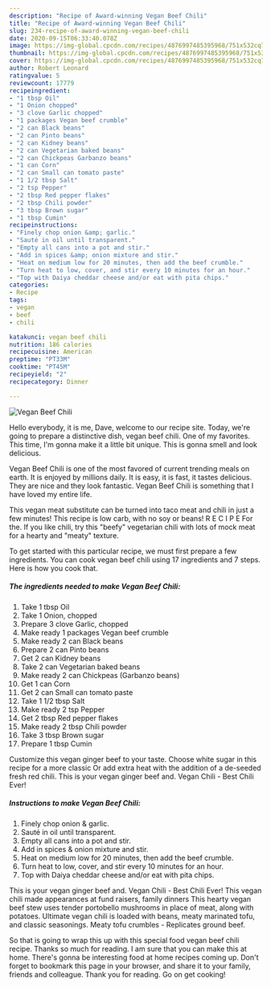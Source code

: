```yaml
---
description: "Recipe of Award-winning Vegan Beef Chili"
title: "Recipe of Award-winning Vegan Beef Chili"
slug: 234-recipe-of-award-winning-vegan-beef-chili
date: 2020-09-15T06:33:40.078Z
image: https://img-global.cpcdn.com/recipes/4876997485395968/751x532cq70/vegan-beef-chili-recipe-main-photo.jpg
thumbnail: https://img-global.cpcdn.com/recipes/4876997485395968/751x532cq70/vegan-beef-chili-recipe-main-photo.jpg
cover: https://img-global.cpcdn.com/recipes/4876997485395968/751x532cq70/vegan-beef-chili-recipe-main-photo.jpg
author: Robert Leonard
ratingvalue: 5
reviewcount: 17779
recipeingredient:
- "1 tbsp Oil"
- "1 Onion chopped"
- "3 clove Garlic chopped"
- "1 packages Vegan beef crumble"
- "2 can Black beans"
- "2 can Pinto beans"
- "2 can Kidney beans"
- "2 can Vegetarian baked beans"
- "2 can Chickpeas Garbanzo beans"
- "1 can Corn"
- "2 can Small can tomato paste"
- "1 1/2 tbsp Salt"
- "2 tsp Pepper"
- "2 tbsp Red pepper flakes"
- "2 tbsp Chili powder"
- "3 tbsp Brown sugar"
- "1 tbsp Cumin"
recipeinstructions:
- "Finely chop onion &amp; garlic."
- "Sauté in oil until transparent."
- "Empty all cans into a pot and stir."
- "Add in spices &amp; onion mixture and stir."
- "Heat on medium low for 20 minutes, then add the beef crumble."
- "Turn heat to low, cover, and stir every 10 minutes for an hour."
- "Top with Daiya cheddar cheese and/or eat with pita chips."
categories:
- Recipe
tags:
- vegan
- beef
- chili

katakunci: vegan beef chili 
nutrition: 186 calories
recipecuisine: American
preptime: "PT33M"
cooktime: "PT45M"
recipeyield: "2"
recipecategory: Dinner

---
```



![Vegan Beef Chili](https://img-global.cpcdn.com/recipes/4876997485395968/751x532cq70/vegan-beef-chili-recipe-main-photo.jpg)

Hello everybody, it is me, Dave, welcome to our recipe site. Today, we're going to prepare a distinctive dish, vegan beef chili. One of my favorites. This time, I'm gonna make it a little bit unique. This is gonna smell and look delicious.

Vegan Beef Chili is one of the most favored of current trending meals on earth. It is enjoyed by millions daily. It is easy, it is fast, it tastes delicious. They are nice and they look fantastic. Vegan Beef Chili is something that I have loved my entire life.

This vegan meat substitute can be turned into taco meat and chili in just a few minutes! This recipe is low carb, with no soy or beans! R E C I P E For the. If you like chili, try this &#34;beefy&#34; vegetarian chili with lots of mock meat for a hearty and &#34;meaty&#34; texture.


To get started with this particular recipe, we must first prepare a few ingredients. You can cook vegan beef chili using 17 ingredients and 7 steps. Here is how you cook that.

<!--inarticleads1-->

##### The ingredients needed to make Vegan Beef Chili:

1. Take 1 tbsp Oil
1. Take 1 Onion, chopped
1. Prepare 3 clove Garlic, chopped
1. Make ready 1 packages Vegan beef crumble
1. Make ready 2 can Black beans
1. Prepare 2 can Pinto beans
1. Get 2 can Kidney beans
1. Take 2 can Vegetarian baked beans
1. Make ready 2 can Chickpeas (Garbanzo beans)
1. Get 1 can Corn
1. Get 2 can Small can tomato paste
1. Take 1 1/2 tbsp Salt
1. Make ready 2 tsp Pepper
1. Get 2 tbsp Red pepper flakes
1. Make ready 2 tbsp Chili powder
1. Take 3 tbsp Brown sugar
1. Prepare 1 tbsp Cumin


Customize this vegan ginger beef to your taste. Choose white sugar in this recipe for a more classic Or add extra heat with the addition of a de-seeded fresh red chili. This is your vegan ginger beef and. Vegan Chili - Best Chili Ever! 

<!--inarticleads2-->

##### Instructions to make Vegan Beef Chili:

1. Finely chop onion &amp; garlic.
1. Sauté in oil until transparent.
1. Empty all cans into a pot and stir.
1. Add in spices &amp; onion mixture and stir.
1. Heat on medium low for 20 minutes, then add the beef crumble.
1. Turn heat to low, cover, and stir every 10 minutes for an hour.
1. Top with Daiya cheddar cheese and/or eat with pita chips.


This is your vegan ginger beef and. Vegan Chili - Best Chili Ever! This vegan chili made appearances at fund raisers, family dinners This hearty vegan beef stew uses tender portobello mushrooms in place of meat, along with potatoes. Ultimate vegan chili is loaded with beans, meaty marinated tofu, and classic seasonings. Meaty tofu crumbles - Replicates ground beef. 

So that is going to wrap this up with this special food vegan beef chili recipe. Thanks so much for reading. I am sure that you can make this at home. There's gonna be interesting food at home recipes coming up. Don't forget to bookmark this page in your browser, and share it to your family, friends and colleague. Thank you for reading. Go on get cooking!
